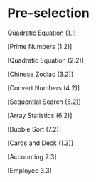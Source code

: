 # Pre-selection
[Quadratic Equation (1.1)](/src/QuadraticEquations/EquationSimple.java)

[Prime Numbers (1.2)]

[Quadratic Equation (2.2)]

[Chinese Zodiac (3.2)]

[Convert Numbers (4.2)]

[Sequential Search (5.2)]

[Array Statistics (6.2)]

[Bubble Sort (7.2)]

[Cards and Deck (1.3)]

[Accounting 2.3]

[Employee 3.3]
